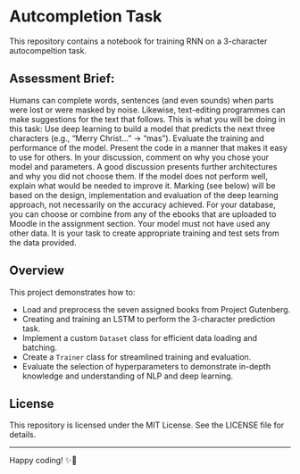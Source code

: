 # Autcompletion Task
This repository contains a notebook for training RNN on a 3-character autocompeltion task.

## Assessment Brief:

Humans can complete words, sentences (and even sounds) when parts were lost or were 
masked by noise. Likewise, text-editing programmes can make suggestions for the text that 
follows. This is what you will be doing in this task: 
Use deep learning to build a model that predicts the next three characters (e.g., “Merry 
Christ…” -> “mas”). Evaluate the training and performance of the model. Present the code in 
a manner that makes it easy to use for others. In your discussion, comment on why you 
chose your model and parameters. A good discussion presents further architectures and 
why you did not choose them. If the model does not perform well, explain what would be 
needed to improve it. Marking (see below) will be based on the design, implementation and 
evaluation of the deep learning approach, not necessarily on the accuracy achieved. 
For your database, you can choose or combine from any of the ebooks that are uploaded to 
Moodle in the assignment section. Your model must not have used any other data. It is your 
task to create appropriate training and test sets from the data provided.

## Overview
This project demonstrates how to:

* Load and preprocess the seven assigned books from Project Gutenberg.
* Creating and training an LSTM to perform the 3-character prediction task.
* Implement a custom `Dataset` class for efficient data loading and batching.
* Create a `Trainer` class for streamlined training and evaluation.
* Evaluate the selection of hyperparameters to demonstrate in-depth knowledge and understanding of NLP and deep learning.

## License 

This repository is licensed under the MIT License. See the LICENSE file for details.

---

Happy coding! ✨🐇

